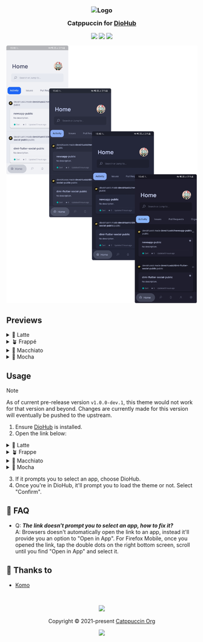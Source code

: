 <h3 align="center">
	<img src="https://raw.githubusercontent.com/catppuccin/catppuccin/main/assets/logos/exports/1544x1544_circle.png" width="100" alt="Logo"/><br/>
	<img src="https://raw.githubusercontent.com/catppuccin/catppuccin/main/assets/misc/transparent.png" height="30" width="0px"/>
	Catppuccin for <a href="https://github.com/NamanShergill/diohub">DioHub</a>
	<img src="https://raw.githubusercontent.com/catppuccin/catppuccin/main/assets/misc/transparent.png" height="30" width="0px"/>
</h3>

<p align="center">
	<a href="https://github.com/UrNightmaree/catppuccin-diohub/stargazers"><img src="https://img.shields.io/github/stars/UrNightmaree/catppuccin-diohub?colorA=363a4f&colorB=b7bdf8&style=for-the-badge"></a>
	<a href="https://github.com/UrNightmaree/catppuccin-diohub/issues"><img src="https://img.shields.io/github/issues/UrNightmaree/catppuccin-diohub?colorA=363a4f&colorB=f5a97f&style=for-the-badge"></a>
	<a href="https://github.com/UrNightmaree/catppuccin-diohub/contributors"><img src="https://img.shields.io/github/contributors/UrNightmaree/catppuccin-diohub?colorA=363a4f&colorB=a6da95&style=for-the-badge"></a>
</p>

<p align="center">
	<img src="./assets/preview.png"/>
</p>

## Previews

<details>
<summary>🌻 Latte</summary>

<img src="./assets/latte.webp"/>
</details>
<details>
<summary>🪴 Frappé</summary>

<img src="./assets/frappe.webp"/>
</details>
<details>
<summary>🌺 Macchiato</summary>

<img src="./assets/macchiato.webp"/>
</details>
<details>
<summary>🌿 Mocha</summary>

<img src="./assets/mocha.webp"/>
</details>

## Usage

> [!NOTE]
>
> As of current pre-release version `v1.0.0-dev.1`, this theme would not work for that version and beyond. Changes are currently made for this version will eventually be pushed to the upstream.

1. Ensure [DioHub](https://github.com/NamanShergill/diohub) is installed.
2. Open the link below:
<details>
<summary>🌻 Latte</summary>

- <img alt="Latte Rosewater" src="https://github.com/catppuccin/catppuccin/raw/main/assets/palette/circles/latte_rosewater.png" height="12" weight="12"> **<a href="https://theme.felix.diohub?format_ver=0&faded1=ff9ca0b0&faded2=ff8c8fa1&elementsOnColors=ff5c5f77&accent=ffdc8a78&primary=ffeff1f5&baseElements=ff6c6f85&faded3=ff7c7f93&red=ffd20f39&secondary=ffdce0e8&green=ff40a02b">&nbsp;Rosewater</a>**
- <img alt="Latte Flamingo" src="https://github.com/catppuccin/catppuccin/raw/main/assets/palette/circles/latte_flamingo.png" height="12" weight="12"> **<a href="https://theme.felix.diohub?format_ver=0&faded1=ff9ca0b0&faded2=ff8c8fa1&elementsOnColors=ff5c5f77&accent=ffdd7878&primary=ffeff1f5&baseElements=ff6c6f85&faded3=ff7c7f93&red=ffd20f39&secondary=ffdce0e8&green=ff40a02b">&nbsp;Flamingo</a>**
- <img alt="Latte Pink" src="https://github.com/catppuccin/catppuccin/raw/main/assets/palette/circles/latte_pink.png" height="12" weight="12"> **<a href="https://theme.felix.diohub?format_ver=0&faded1=ff9ca0b0&faded2=ff8c8fa1&elementsOnColors=ff5c5f77&accent=ffea76cb&primary=ffeff1f5&baseElements=ff6c6f85&faded3=ff7c7f93&red=ffd20f39&secondary=ffdce0e8&green=ff40a02b">&nbsp;Pink</a>**
- <img alt="Latte Mauve" src="https://github.com/catppuccin/catppuccin/raw/main/assets/palette/circles/latte_mauve.png" height="12" weight="12"> **<a href="https://theme.felix.diohub?format_ver=0&faded1=ff9ca0b0&faded2=ff8c8fa1&elementsOnColors=ff5c5f77&accent=ff8839ef&primary=ffeff1f5&baseElements=ff6c6f85&faded3=ff7c7f93&red=ffd20f39&secondary=ffdce0e8&green=ff40a02b">&nbsp;Mauve</a>**
- <img alt="Latte Red" src="https://github.com/catppuccin/catppuccin/raw/main/assets/palette/circles/latte_red.png" height="12" weight="12"> **<a href="https://theme.felix.diohub?format_ver=0&faded1=ff9ca0b0&faded2=ff8c8fa1&elementsOnColors=ff5c5f77&accent=ffd20f39&primary=ffeff1f5&baseElements=ff6c6f85&faded3=ff7c7f93&red=ffd20f39&secondary=ffdce0e8&green=ff40a02b">&nbsp;Red</a>**
- <img alt="Latte Maroon" src="https://github.com/catppuccin/catppuccin/raw/main/assets/palette/circles/latte_maroon.png" height="12" weight="12"> **<a href="https://theme.felix.diohub?format_ver=0&faded1=ff9ca0b0&faded2=ff8c8fa1&elementsOnColors=ff5c5f77&accent=ffe64553&primary=ffeff1f5&baseElements=ff6c6f85&faded3=ff7c7f93&red=ffd20f39&secondary=ffdce0e8&green=ff40a02b">&nbsp;Maroon</a>**
- <img alt="Latte Peach" src="https://github.com/catppuccin/catppuccin/raw/main/assets/palette/circles/latte_peach.png" height="12" weight="12"> **<a href="https://theme.felix.diohub?format_ver=0&faded1=ff9ca0b0&faded2=ff8c8fa1&elementsOnColors=ff5c5f77&accent=fffe640b&primary=ffeff1f5&baseElements=ff6c6f85&faded3=ff7c7f93&red=ffd20f39&secondary=ffdce0e8&green=ff40a02b">&nbsp;Peach</a>**
- <img alt="Latte Yellow" src="https://github.com/catppuccin/catppuccin/raw/main/assets/palette/circles/latte_yellow.png" height="12" weight="12"> **<a href="https://theme.felix.diohub?format_ver=0&faded1=ff9ca0b0&faded2=ff8c8fa1&elementsOnColors=ff5c5f77&accent=ffdf8e1d&primary=ffeff1f5&baseElements=ff6c6f85&faded3=ff7c7f93&red=ffd20f39&secondary=ffdce0e8&green=ff40a02b">&nbsp;Yellow</a>**
- <img alt="Latte Green" src="https://github.com/catppuccin/catppuccin/raw/main/assets/palette/circles/latte_green.png" height="12" weight="12"> **<a href="https://theme.felix.diohub?format_ver=0&faded1=ff9ca0b0&faded2=ff8c8fa1&elementsOnColors=ff5c5f77&accent=ff40a02b&primary=ffeff1f5&baseElements=ff6c6f85&faded3=ff7c7f93&red=ffd20f39&secondary=ffdce0e8&green=ff40a02b">&nbsp;Green</a>**
- <img alt="Latte Teal" src="https://github.com/catppuccin/catppuccin/raw/main/assets/palette/circles/latte_teal.png" height="12" weight="12"> **<a href="https://theme.felix.diohub?format_ver=0&faded1=ff9ca0b0&faded2=ff8c8fa1&elementsOnColors=ff5c5f77&accent=ff179299&primary=ffeff1f5&baseElements=ff6c6f85&faded3=ff7c7f93&red=ffd20f39&secondary=ffdce0e8&green=ff40a02b">&nbsp;Teal</a>**
- <img alt="Latte Sky" src="https://github.com/catppuccin/catppuccin/raw/main/assets/palette/circles/latte_sky.png" height="12" weight="12"> **<a href="https://theme.felix.diohub?format_ver=0&faded1=ff9ca0b0&faded2=ff8c8fa1&elementsOnColors=ff5c5f77&accent=ff04a5e5&primary=ffeff1f5&baseElements=ff6c6f85&faded3=ff7c7f93&red=ffd20f39&secondary=ffdce0e8&green=ff40a02b">&nbsp;Sky</a>**
- <img alt="Latte Sapphire" src="https://github.com/catppuccin/catppuccin/raw/main/assets/palette/circles/latte_sapphire.png" height="12" weight="12"> **<a href="https://theme.felix.diohub?format_ver=0&faded1=ff9ca0b0&faded2=ff8c8fa1&elementsOnColors=ff5c5f77&accent=ff209fb5&primary=ffeff1f5&baseElements=ff6c6f85&faded3=ff7c7f93&red=ffd20f39&secondary=ffdce0e8&green=ff40a02b">&nbsp;Sapphire</a>**
- <img alt="Latte Blue" src="https://github.com/catppuccin/catppuccin/raw/main/assets/palette/circles/latte_blue.png" height="12" weight="12"> **<a href="https://theme.felix.diohub?format_ver=0&faded1=ff9ca0b0&faded2=ff8c8fa1&elementsOnColors=ff5c5f77&accent=ff1e66f5&primary=ffeff1f5&baseElements=ff6c6f85&faded3=ff7c7f93&red=ffd20f39&secondary=ffdce0e8&green=ff40a02b">&nbsp;Blue</a>**
- <img alt="Latte Lavender" src="https://github.com/catppuccin/catppuccin/raw/main/assets/palette/circles/latte_lavender.png" height="12" weight="12"> **<a href="https://theme.felix.diohub?format_ver=0&faded1=ff9ca0b0&faded2=ff8c8fa1&elementsOnColors=ff5c5f77&accent=ff7287fd&primary=ffeff1f5&baseElements=ff6c6f85&faded3=ff7c7f93&red=ffd20f39&secondary=ffdce0e8&green=ff40a02b">&nbsp;Lavender</a>**
- <img alt="Latte Text" src="https://github.com/catppuccin/catppuccin/raw/main/assets/palette/circles/latte_text.png" height="12" weight="12"> **<a href="https://theme.felix.diohub?format_ver=0&faded1=ff9ca0b0&faded2=ff8c8fa1&elementsOnColors=ff5c5f77&accent=ff4c4f69&primary=ffeff1f5&baseElements=ff6c6f85&faded3=ff7c7f93&red=ffd20f39&secondary=ffdce0e8&green=ff40a02b">&nbsp;Text</a>**
</details>
<details>
<summary>🪴 Frappe</summary>

- <img alt="Frappe Rosewater" src="https://github.com/catppuccin/catppuccin/raw/main/assets/palette/circles/frappe_rosewater.png" height="12" weight="12"> **<a href="https://theme.felix.diohub?format_ver=0&elementsOnColors=ffb5bfe2&baseElements=ffa5adce&faded1=ff737994&secondary=ff232634&primary=ff303446&red=ffe78284&accent=fff2d5cf&green=ffa6d189&faded2=ff838ba7&faded3=ff949cbb">&nbsp;Rosewater</a>**
- <img alt="Frappe Flamingo" src="https://github.com/catppuccin/catppuccin/raw/main/assets/palette/circles/frappe_flamingo.png" height="12" weight="12"> **<a href="https://theme.felix.diohub?format_ver=0&elementsOnColors=ffb5bfe2&baseElements=ffa5adce&faded1=ff737994&secondary=ff232634&primary=ff303446&red=ffe78284&accent=ffeebebe&green=ffa6d189&faded2=ff838ba7&faded3=ff949cbb">&nbsp;Flamingo</a>**
- <img alt="Frappe Pink" src="https://github.com/catppuccin/catppuccin/raw/main/assets/palette/circles/frappe_pink.png" height="12" weight="12"> **<a href="https://theme.felix.diohub?format_ver=0&elementsOnColors=ffb5bfe2&baseElements=ffa5adce&faded1=ff737994&secondary=ff232634&primary=ff303446&red=ffe78284&accent=fff4b8e4&green=ffa6d189&faded2=ff838ba7&faded3=ff949cbb">&nbsp;Pink</a>**
- <img alt="Frappe Mauve" src="https://github.com/catppuccin/catppuccin/raw/main/assets/palette/circles/frappe_mauve.png" height="12" weight="12"> **<a href="https://theme.felix.diohub?format_ver=0&elementsOnColors=ffb5bfe2&baseElements=ffa5adce&faded1=ff737994&secondary=ff232634&primary=ff303446&red=ffe78284&accent=ffca9ee6&green=ffa6d189&faded2=ff838ba7&faded3=ff949cbb">&nbsp;Mauve</a>**
- <img alt="Frappe Red" src="https://github.com/catppuccin/catppuccin/raw/main/assets/palette/circles/frappe_red.png" height="12" weight="12"> **<a href="https://theme.felix.diohub?format_ver=0&elementsOnColors=ffb5bfe2&baseElements=ffa5adce&faded1=ff737994&secondary=ff232634&primary=ff303446&red=ffe78284&accent=ffe78284&green=ffa6d189&faded2=ff838ba7&faded3=ff949cbb">&nbsp;Red</a>**
- <img alt="Frappe Maroon" src="https://github.com/catppuccin/catppuccin/raw/main/assets/palette/circles/frappe_maroon.png" height="12" weight="12"> **<a href="https://theme.felix.diohub?format_ver=0&elementsOnColors=ffb5bfe2&baseElements=ffa5adce&faded1=ff737994&secondary=ff232634&primary=ff303446&red=ffe78284&accent=ffea999c&green=ffa6d189&faded2=ff838ba7&faded3=ff949cbb">&nbsp;Maroon</a>**
- <img alt="Frappe Peach" src="https://github.com/catppuccin/catppuccin/raw/main/assets/palette/circles/frappe_peach.png" height="12" weight="12"> **<a href="https://theme.felix.diohub?format_ver=0&elementsOnColors=ffb5bfe2&baseElements=ffa5adce&faded1=ff737994&secondary=ff232634&primary=ff303446&red=ffe78284&accent=ffef9f76&green=ffa6d189&faded2=ff838ba7&faded3=ff949cbb">&nbsp;Peach</a>**
- <img alt="Frappe Yellow" src="https://github.com/catppuccin/catppuccin/raw/main/assets/palette/circles/frappe_yellow.png" height="12" weight="12"> **<a href="https://theme.felix.diohub?format_ver=0&elementsOnColors=ffb5bfe2&baseElements=ffa5adce&faded1=ff737994&secondary=ff232634&primary=ff303446&red=ffe78284&accent=ffe5c890&green=ffa6d189&faded2=ff838ba7&faded3=ff949cbb">&nbsp;Yellow</a>**
- <img alt="Frappe Green" src="https://github.com/catppuccin/catppuccin/raw/main/assets/palette/circles/frappe_green.png" height="12" weight="12"> **<a href="https://theme.felix.diohub?format_ver=0&elementsOnColors=ffb5bfe2&baseElements=ffa5adce&faded1=ff737994&secondary=ff232634&primary=ff303446&red=ffe78284&accent=ffa6d189&green=ffa6d189&faded2=ff838ba7&faded3=ff949cbb">&nbsp;Green</a>**
- <img alt="Frappe Teal" src="https://github.com/catppuccin/catppuccin/raw/main/assets/palette/circles/frappe_teal.png" height="12" weight="12"> **<a href="https://theme.felix.diohub?format_ver=0&elementsOnColors=ffb5bfe2&baseElements=ffa5adce&faded1=ff737994&secondary=ff232634&primary=ff303446&red=ffe78284&accent=ff81c8be&green=ffa6d189&faded2=ff838ba7&faded3=ff949cbb">&nbsp;Teal</a>**
- <img alt="Frappe Sky" src="https://github.com/catppuccin/catppuccin/raw/main/assets/palette/circles/frappe_sky.png" height="12" weight="12"> **<a href="https://theme.felix.diohub?format_ver=0&elementsOnColors=ffb5bfe2&baseElements=ffa5adce&faded1=ff737994&secondary=ff232634&primary=ff303446&red=ffe78284&accent=ff99d1db&green=ffa6d189&faded2=ff838ba7&faded3=ff949cbb">&nbsp;Sky</a>**
- <img alt="Frappe Sapphire" src="https://github.com/catppuccin/catppuccin/raw/main/assets/palette/circles/frappe_sapphire.png" height="12" weight="12"> **<a href="https://theme.felix.diohub?format_ver=0&elementsOnColors=ffb5bfe2&baseElements=ffa5adce&faded1=ff737994&secondary=ff232634&primary=ff303446&red=ffe78284&accent=ff85c1dc&green=ffa6d189&faded2=ff838ba7&faded3=ff949cbb">&nbsp;Sapphire</a>**
- <img alt="Frappe Blue" src="https://github.com/catppuccin/catppuccin/raw/main/assets/palette/circles/frappe_blue.png" height="12" weight="12"> **<a href="https://theme.felix.diohub?format_ver=0&elementsOnColors=ffb5bfe2&baseElements=ffa5adce&faded1=ff737994&secondary=ff232634&primary=ff303446&red=ffe78284&accent=ff8caaee&green=ffa6d189&faded2=ff838ba7&faded3=ff949cbb">&nbsp;Blue</a>**
- <img alt="Frappe Lavender" src="https://github.com/catppuccin/catppuccin/raw/main/assets/palette/circles/frappe_lavender.png" height="12" weight="12"> **<a href="https://theme.felix.diohub?format_ver=0&elementsOnColors=ffb5bfe2&baseElements=ffa5adce&faded1=ff737994&secondary=ff232634&primary=ff303446&red=ffe78284&accent=ffbabbf1&green=ffa6d189&faded2=ff838ba7&faded3=ff949cbb">&nbsp;Lavender</a>**
- <img alt="Frappe Text" src="https://github.com/catppuccin/catppuccin/raw/main/assets/palette/circles/frappe_text.png" height="12" weight="12"> **<a href="https://theme.felix.diohub?format_ver=0&elementsOnColors=ffb5bfe2&baseElements=ffa5adce&faded1=ff737994&secondary=ff232634&primary=ff303446&red=ffe78284&accent=ffc6d0f5&green=ffa6d189&faded2=ff838ba7&faded3=ff949cbb">&nbsp;Text</a>**
</details>
<details>
<summary>🌺 Macchiato</summary>

- <img alt="Macchiato Rosewater" src="https://github.com/catppuccin/catppuccin/raw/main/assets/palette/circles/macchiato_rosewater.png" height="12" weight="12"> **<a href="https://theme.felix.diohub?format_ver=0&primary=ff24273a&red=ffed8796&faded1=ff6e738d&accent=fff4dbd6&secondary=ff181926&faded2=ff8087a2&faded3=ff939ab7&elementsOnColors=ffb8c0e0&green=ffa6da95&baseElements=ffa5adcb">&nbsp;Rosewater</a>**
- <img alt="Macchiato Flamingo" src="https://github.com/catppuccin/catppuccin/raw/main/assets/palette/circles/macchiato_flamingo.png" height="12" weight="12"> **<a href="https://theme.felix.diohub?format_ver=0&primary=ff24273a&red=ffed8796&faded1=ff6e738d&accent=fff0c6c6&secondary=ff181926&faded2=ff8087a2&faded3=ff939ab7&elementsOnColors=ffb8c0e0&green=ffa6da95&baseElements=ffa5adcb">&nbsp;Flamingo</a>**
- <img alt="Macchiato Pink" src="https://github.com/catppuccin/catppuccin/raw/main/assets/palette/circles/macchiato_pink.png" height="12" weight="12"> **<a href="https://theme.felix.diohub?format_ver=0&primary=ff24273a&red=ffed8796&faded1=ff6e738d&accent=fff5bde6&secondary=ff181926&faded2=ff8087a2&faded3=ff939ab7&elementsOnColors=ffb8c0e0&green=ffa6da95&baseElements=ffa5adcb">&nbsp;Pink</a>**
- <img alt="Macchiato Mauve" src="https://github.com/catppuccin/catppuccin/raw/main/assets/palette/circles/macchiato_mauve.png" height="12" weight="12"> **<a href="https://theme.felix.diohub?format_ver=0&primary=ff24273a&red=ffed8796&faded1=ff6e738d&accent=ffc6a0f6&secondary=ff181926&faded2=ff8087a2&faded3=ff939ab7&elementsOnColors=ffb8c0e0&green=ffa6da95&baseElements=ffa5adcb">&nbsp;Mauve</a>**
- <img alt="Macchiato Red" src="https://github.com/catppuccin/catppuccin/raw/main/assets/palette/circles/macchiato_red.png" height="12" weight="12"> **<a href="https://theme.felix.diohub?format_ver=0&primary=ff24273a&red=ffed8796&faded1=ff6e738d&accent=ffed8796&secondary=ff181926&faded2=ff8087a2&faded3=ff939ab7&elementsOnColors=ffb8c0e0&green=ffa6da95&baseElements=ffa5adcb">&nbsp;Red</a>**
- <img alt="Macchiato Maroon" src="https://github.com/catppuccin/catppuccin/raw/main/assets/palette/circles/macchiato_maroon.png" height="12" weight="12"> **<a href="https://theme.felix.diohub?format_ver=0&primary=ff24273a&red=ffed8796&faded1=ff6e738d&accent=ffee99a0&secondary=ff181926&faded2=ff8087a2&faded3=ff939ab7&elementsOnColors=ffb8c0e0&green=ffa6da95&baseElements=ffa5adcb">&nbsp;Maroon</a>**
- <img alt="Macchiato Peach" src="https://github.com/catppuccin/catppuccin/raw/main/assets/palette/circles/macchiato_peach.png" height="12" weight="12"> **<a href="https://theme.felix.diohub?format_ver=0&primary=ff24273a&red=ffed8796&faded1=ff6e738d&accent=fff5a97f&secondary=ff181926&faded2=ff8087a2&faded3=ff939ab7&elementsOnColors=ffb8c0e0&green=ffa6da95&baseElements=ffa5adcb">&nbsp;Peach</a>**
- <img alt="Macchiato Yellow" src="https://github.com/catppuccin/catppuccin/raw/main/assets/palette/circles/macchiato_yellow.png" height="12" weight="12"> **<a href="https://theme.felix.diohub?format_ver=0&primary=ff24273a&red=ffed8796&faded1=ff6e738d&accent=ffeed49f&secondary=ff181926&faded2=ff8087a2&faded3=ff939ab7&elementsOnColors=ffb8c0e0&green=ffa6da95&baseElements=ffa5adcb">&nbsp;Yellow</a>**
- <img alt="Macchiato Green" src="https://github.com/catppuccin/catppuccin/raw/main/assets/palette/circles/macchiato_green.png" height="12" weight="12"> **<a href="https://theme.felix.diohub?format_ver=0&primary=ff24273a&red=ffed8796&faded1=ff6e738d&accent=ffa6da95&secondary=ff181926&faded2=ff8087a2&faded3=ff939ab7&elementsOnColors=ffb8c0e0&green=ffa6da95&baseElements=ffa5adcb">&nbsp;Green</a>**
- <img alt="Macchiato Teal" src="https://github.com/catppuccin/catppuccin/raw/main/assets/palette/circles/macchiato_teal.png" height="12" weight="12"> **<a href="https://theme.felix.diohub?format_ver=0&primary=ff24273a&red=ffed8796&faded1=ff6e738d&accent=ff8bd5ca&secondary=ff181926&faded2=ff8087a2&faded3=ff939ab7&elementsOnColors=ffb8c0e0&green=ffa6da95&baseElements=ffa5adcb">&nbsp;Teal</a>**
- <img alt="Macchiato Sky" src="https://github.com/catppuccin/catppuccin/raw/main/assets/palette/circles/macchiato_sky.png" height="12" weight="12"> **<a href="https://theme.felix.diohub?format_ver=0&primary=ff24273a&red=ffed8796&faded1=ff6e738d&accent=ff91d7e3&secondary=ff181926&faded2=ff8087a2&faded3=ff939ab7&elementsOnColors=ffb8c0e0&green=ffa6da95&baseElements=ffa5adcb">&nbsp;Sky</a>**
- <img alt="Macchiato Sapphire" src="https://github.com/catppuccin/catppuccin/raw/main/assets/palette/circles/macchiato_sapphire.png" height="12" weight="12"> **<a href="https://theme.felix.diohub?format_ver=0&primary=ff24273a&red=ffed8796&faded1=ff6e738d&accent=ff7dc4e4&secondary=ff181926&faded2=ff8087a2&faded3=ff939ab7&elementsOnColors=ffb8c0e0&green=ffa6da95&baseElements=ffa5adcb">&nbsp;Sapphire</a>**
- <img alt="Macchiato Blue" src="https://github.com/catppuccin/catppuccin/raw/main/assets/palette/circles/macchiato_blue.png" height="12" weight="12"> **<a href="https://theme.felix.diohub?format_ver=0&primary=ff24273a&red=ffed8796&faded1=ff6e738d&accent=ff8aadf4&secondary=ff181926&faded2=ff8087a2&faded3=ff939ab7&elementsOnColors=ffb8c0e0&green=ffa6da95&baseElements=ffa5adcb">&nbsp;Blue</a>**
- <img alt="Macchiato Lavender" src="https://github.com/catppuccin/catppuccin/raw/main/assets/palette/circles/macchiato_lavender.png" height="12" weight="12"> **<a href="https://theme.felix.diohub?format_ver=0&primary=ff24273a&red=ffed8796&faded1=ff6e738d&accent=ffb7bdf8&secondary=ff181926&faded2=ff8087a2&faded3=ff939ab7&elementsOnColors=ffb8c0e0&green=ffa6da95&baseElements=ffa5adcb">&nbsp;Lavender</a>**
- <img alt="Macchiato Text" src="https://github.com/catppuccin/catppuccin/raw/main/assets/palette/circles/macchiato_text.png" height="12" weight="12"> **<a href="https://theme.felix.diohub?format_ver=0&primary=ff24273a&red=ffed8796&faded1=ff6e738d&accent=ffcad3f5&secondary=ff181926&faded2=ff8087a2&faded3=ff939ab7&elementsOnColors=ffb8c0e0&green=ffa6da95&baseElements=ffa5adcb">&nbsp;Text</a>**
</details>
<details>
<summary>🌿 Mocha</summary>

- <img alt="Mocha Rosewater" src="https://github.com/catppuccin/catppuccin/raw/main/assets/palette/circles/mocha_rosewater.png" height="12" weight="12"> **<a href="https://theme.felix.diohub?format_ver=0&secondary=ff11111b&faded1=ff6c7086&faded3=ff9399b2&baseElements=ffa6adc8&primary=ff1e1e2e&faded2=ff7f849c&accent=fff5e0dc&green=ffa6e3a1&red=fff38ba8&elementsOnColors=ffbac2de">&nbsp;Rosewater</a>**
- <img alt="Mocha Flamingo" src="https://github.com/catppuccin/catppuccin/raw/main/assets/palette/circles/mocha_flamingo.png" height="12" weight="12"> **<a href="https://theme.felix.diohub?format_ver=0&secondary=ff11111b&faded1=ff6c7086&faded3=ff9399b2&baseElements=ffa6adc8&primary=ff1e1e2e&faded2=ff7f849c&accent=fff2cdcd&green=ffa6e3a1&red=fff38ba8&elementsOnColors=ffbac2de">&nbsp;Flamingo</a>**
- <img alt="Mocha Pink" src="https://github.com/catppuccin/catppuccin/raw/main/assets/palette/circles/mocha_pink.png" height="12" weight="12"> **<a href="https://theme.felix.diohub?format_ver=0&secondary=ff11111b&faded1=ff6c7086&faded3=ff9399b2&baseElements=ffa6adc8&primary=ff1e1e2e&faded2=ff7f849c&accent=fff5c2e7&green=ffa6e3a1&red=fff38ba8&elementsOnColors=ffbac2de">&nbsp;Pink</a>**
- <img alt="Mocha Mauve" src="https://github.com/catppuccin/catppuccin/raw/main/assets/palette/circles/mocha_mauve.png" height="12" weight="12"> **<a href="https://theme.felix.diohub?format_ver=0&secondary=ff11111b&faded1=ff6c7086&faded3=ff9399b2&baseElements=ffa6adc8&primary=ff1e1e2e&faded2=ff7f849c&accent=ffcba6f7&green=ffa6e3a1&red=fff38ba8&elementsOnColors=ffbac2de">&nbsp;Mauve</a>**
- <img alt="Mocha Red" src="https://github.com/catppuccin/catppuccin/raw/main/assets/palette/circles/mocha_red.png" height="12" weight="12"> **<a href="https://theme.felix.diohub?format_ver=0&secondary=ff11111b&faded1=ff6c7086&faded3=ff9399b2&baseElements=ffa6adc8&primary=ff1e1e2e&faded2=ff7f849c&accent=fff38ba8&green=ffa6e3a1&red=fff38ba8&elementsOnColors=ffbac2de">&nbsp;Red</a>**
- <img alt="Mocha Maroon" src="https://github.com/catppuccin/catppuccin/raw/main/assets/palette/circles/mocha_maroon.png" height="12" weight="12"> **<a href="https://theme.felix.diohub?format_ver=0&secondary=ff11111b&faded1=ff6c7086&faded3=ff9399b2&baseElements=ffa6adc8&primary=ff1e1e2e&faded2=ff7f849c&accent=ffeba0ac&green=ffa6e3a1&red=fff38ba8&elementsOnColors=ffbac2de">&nbsp;Maroon</a>**
- <img alt="Mocha Peach" src="https://github.com/catppuccin/catppuccin/raw/main/assets/palette/circles/mocha_peach.png" height="12" weight="12"> **<a href="https://theme.felix.diohub?format_ver=0&secondary=ff11111b&faded1=ff6c7086&faded3=ff9399b2&baseElements=ffa6adc8&primary=ff1e1e2e&faded2=ff7f849c&accent=fffab387&green=ffa6e3a1&red=fff38ba8&elementsOnColors=ffbac2de">&nbsp;Peach</a>**
- <img alt="Mocha Yellow" src="https://github.com/catppuccin/catppuccin/raw/main/assets/palette/circles/mocha_yellow.png" height="12" weight="12"> **<a href="https://theme.felix.diohub?format_ver=0&secondary=ff11111b&faded1=ff6c7086&faded3=ff9399b2&baseElements=ffa6adc8&primary=ff1e1e2e&faded2=ff7f849c&accent=fff9e2af&green=ffa6e3a1&red=fff38ba8&elementsOnColors=ffbac2de">&nbsp;Yellow</a>**
- <img alt="Mocha Green" src="https://github.com/catppuccin/catppuccin/raw/main/assets/palette/circles/mocha_green.png" height="12" weight="12"> **<a href="https://theme.felix.diohub?format_ver=0&secondary=ff11111b&faded1=ff6c7086&faded3=ff9399b2&baseElements=ffa6adc8&primary=ff1e1e2e&faded2=ff7f849c&accent=ffa6e3a1&green=ffa6e3a1&red=fff38ba8&elementsOnColors=ffbac2de">&nbsp;Green</a>**
- <img alt="Mocha Teal" src="https://github.com/catppuccin/catppuccin/raw/main/assets/palette/circles/mocha_teal.png" height="12" weight="12"> **<a href="https://theme.felix.diohub?format_ver=0&secondary=ff11111b&faded1=ff6c7086&faded3=ff9399b2&baseElements=ffa6adc8&primary=ff1e1e2e&faded2=ff7f849c&accent=ff94e2d5&green=ffa6e3a1&red=fff38ba8&elementsOnColors=ffbac2de">&nbsp;Teal</a>**
- <img alt="Mocha Sky" src="https://github.com/catppuccin/catppuccin/raw/main/assets/palette/circles/mocha_sky.png" height="12" weight="12"> **<a href="https://theme.felix.diohub?format_ver=0&secondary=ff11111b&faded1=ff6c7086&faded3=ff9399b2&baseElements=ffa6adc8&primary=ff1e1e2e&faded2=ff7f849c&accent=ff89dceb&green=ffa6e3a1&red=fff38ba8&elementsOnColors=ffbac2de">&nbsp;Sky</a>**
- <img alt="Mocha Sapphire" src="https://github.com/catppuccin/catppuccin/raw/main/assets/palette/circles/mocha_sapphire.png" height="12" weight="12"> **<a href="https://theme.felix.diohub?format_ver=0&secondary=ff11111b&faded1=ff6c7086&faded3=ff9399b2&baseElements=ffa6adc8&primary=ff1e1e2e&faded2=ff7f849c&accent=ff74c7ec&green=ffa6e3a1&red=fff38ba8&elementsOnColors=ffbac2de">&nbsp;Sapphire</a>**
- <img alt="Mocha Blue" src="https://github.com/catppuccin/catppuccin/raw/main/assets/palette/circles/mocha_blue.png" height="12" weight="12"> **<a href="https://theme.felix.diohub?format_ver=0&secondary=ff11111b&faded1=ff6c7086&faded3=ff9399b2&baseElements=ffa6adc8&primary=ff1e1e2e&faded2=ff7f849c&accent=ff89b4fa&green=ffa6e3a1&red=fff38ba8&elementsOnColors=ffbac2de">&nbsp;Blue</a>**
- <img alt="Mocha Lavender" src="https://github.com/catppuccin/catppuccin/raw/main/assets/palette/circles/mocha_lavender.png" height="12" weight="12"> **<a href="https://theme.felix.diohub?format_ver=0&secondary=ff11111b&faded1=ff6c7086&faded3=ff9399b2&baseElements=ffa6adc8&primary=ff1e1e2e&faded2=ff7f849c&accent=ffb4befe&green=ffa6e3a1&red=fff38ba8&elementsOnColors=ffbac2de">&nbsp;Lavender</a>**
- <img alt="Mocha Text" src="https://github.com/catppuccin/catppuccin/raw/main/assets/palette/circles/mocha_text.png" height="12" weight="12"> **<a href="https://theme.felix.diohub?format_ver=0&secondary=ff11111b&faded1=ff6c7086&faded3=ff9399b2&baseElements=ffa6adc8&primary=ff1e1e2e&faded2=ff7f849c&accent=ffcdd6f4&green=ffa6e3a1&red=fff38ba8&elementsOnColors=ffbac2de">&nbsp;Text</a>**
</details>

3. If it prompts you to select an app, choose DioHub.
4. Once you're in DioHub, it'll prompt you to load the theme or not. Select "Confirm".

## 🙋 FAQ

- Q: **_The link doesn't prompt you to select an app, how to fix it?_**\
  A: Browsers doesn't automatically open the link to an app, instead it'll provide you an option to "Open in App". For Firefox Mobile, once you opened the link, tap the double dots on the right bottom screen, scroll until you find "Open in App" and select it.

## 💝 Thanks to

- [Komo](https://github.com/cattokomo)

&nbsp;

<p align="center">
	<img src="https://raw.githubusercontent.com/catppuccin/catppuccin/main/assets/footers/gray0_ctp_on_line.svg?sanitize=true" />
</p>

<p align="center">
	Copyright &copy; 2021-present <a href="https://github.com/catppuccin" target="_blank">Catppuccin Org</a>
</p>

<p align="center">
	<a href="https://github.com/catppuccin/catppuccin/blob/main/LICENSE"><img src="https://img.shields.io/static/v1.svg?style=for-the-badge&label=License&message=MIT&logoColor=d9e0ee&colorA=363a4f&colorB=b7bdf8"/></a>
</p>
